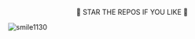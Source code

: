 <p align="center">🌟 STAR THE REPOS IF YOU LIKE 🌟</p>

<img align="center" src="https://github-readme-streak-stats.herokuapp.com/?user=smile1130" alt="smile1130" />
